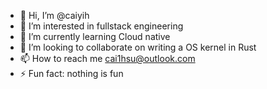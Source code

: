 - 👋 Hi, I’m @caiyih
- 👀 I’m interested in fullstack engineering
- 🌱 I’m currently learning Cloud native
- 💞️ I’m looking to collaborate on writing a OS kernel in Rust
- 📫 How to reach me cai1hsu@outlook.com
- ⚡ Fun fact: nothing is fun
